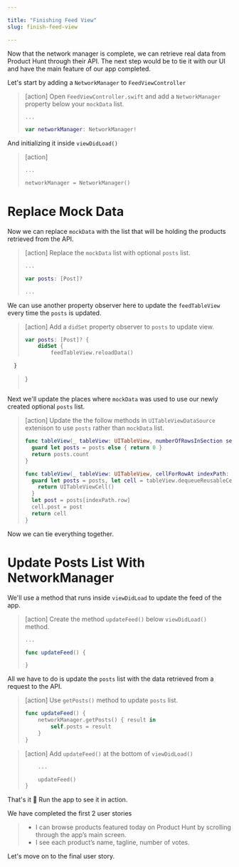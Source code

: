 ```yaml
---

title: "Finishing Feed View"
slug: finish-feed-view

---
```


Now that the network manager is complete, we can retrieve real data from Product Hunt through their API. The next step would be to tie it with our UI and have the main feature of our app completed.

Let's start by adding a `NetworkManager` to `FeedViewController`

> [action]
> Open `FeedViewController.swift` and add a `NetworkManager` property below your `mockData` list.
>
> ```swift
> ...
>
> var networkManager: NetworkManager!
> ```

And initializing it inside `viewDidLoad()`

> [action]
>
> ```swift
> ...
>
> networkManager = NetworkManager()
> ```

# Replace Mock Data

Now we can replace `mockData` with the list that will be holding the products retrieved from the API.

> [action]
> Replace the `mockData` list with optional `posts` list.
>
> ```swift
> ...
>
> var posts: [Post]?
>
> ...
> ```

We can use another property observer here to update the `feedTableView` every time the `posts` is updated.

> [action]
> Add a `didSet` property observer to `posts` to update view.
>
> ```swift
> var posts: [Post]? {
>     didSet {
>         feedTableView.reloadData()
      }
> }
> ```

Next we'll update the places where `mockData` was used to use our newly created optional `posts` list.

> [action]
> Update the the follow methods in `UITableViewDataSource` extenison to use `posts` rather than `mockData` list.
>
> ```swift
> func tableView(_ tableView: UITableView, numberOfRowsInSection section: Int) -> Int {
>   guard let posts = posts else { return 0 }
>   return posts.count
> }
>
> func tableView(_ tableView: UITableView, cellForRowAt indexPath: IndexPath) -> UITableViewCell {
>   guard let posts = posts, let cell = tableView.dequeueReusableCell(withIdentifier: "postCell") as? PostTableViewCell else {
>     return UITableViewCell()
>   }
>   let post = posts[indexPath.row]
>   cell.post = post
>   return cell
> }
> ```

Now we can tie everything together.

# Update Posts List With NetworkManager

We'll use a method that runs inside `viewDidLoad` to update the feed of the app.

> [action]
> Create the method `updateFeed()` below `viewDidLoad()` method.
>
> ```swift
> ...
>
> func updateFeed() {
>
> }
> ```

All we have to do is update the `posts` list with the data retrieved from a request to the API.

> [action]
> Use `getPosts()` method to update `posts` list.
>
> ```swift
> func updateFeed() {
>     networkManager.getPosts() { result in
>         self.posts = result
>     }
> }
> ```

> [action]
> Add `updateFeed()` at the bottom of `viewDidLoad()`
>
> ```swift
>     ...
>
>     updateFeed()
> }
> ```

That's it 👏 Run the app to see it in action.

We have completed the first 2 user stories

> - I can browse products featured today on Product Hunt by scrolling through the app’s main screen.
> - I see each product’s name, tagline, number of votes.

Let's move on to the final user story.
